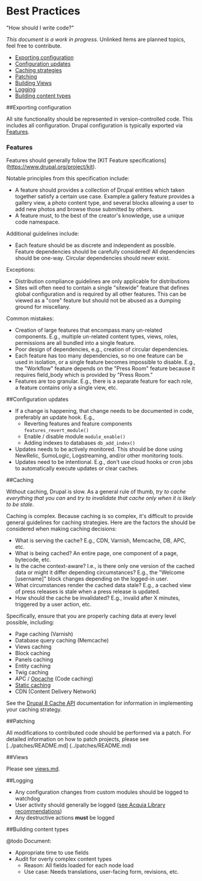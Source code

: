 # Best Practices

"How should I write code?"

_This document is a work in progress._ Unlinked items are planned topics, feel
 free to contribute.

* [Exporting configuration](#exporting-config)
* [Configuration updates](#config-updates)
* [Caching strategies](#caching)
* [Patching](#patching)
* [Building Views](#views)
* [Logging](#logging)
* [Building content types](#content-types)

##<a name="exporting-config"></a>Exporting configuration

All site functionality should be represented in version-controlled code. This
includes all configuration. Drupal configuration is typically exported via 
[Features](https://www.drupal.org/project/features). 

### Features

Features should generally follow the [KIT Feature specifications]
(https://www.drupal.org/project/kit).

Notable principles from this specification include:

- A feature should provides a collection of Drupal entities which taken together
satisfy a certain use case. Example:a gallery feature provides a gallery view, a 
photo content type, and several blocks allowing a user to add new photos and 
browse those submitted by others.
- A feature must, to the best of the creator's knowledge, use a unique code
namespace.

Additional guidelines include:

* Each feature should be as discrete and independent as possible. Feature 
 dependencies should be carefully considered! All dependencies should be one-way.
 Circular dependencies should never exist.

Exceptions:

* Distribution compliance guidelines are only applicable for distributions
* Sites will often need to contain a single "sitewide" feature that defines 
 global configuration and is required by all other features. This can be viewed
 as a "core" feature but should not be abused as a dumping ground for 
 miscellany.

Common mistakes:

* Creation of large features that encompass many un-related components. E.g., 
 multiple un-related content types, views, roles, permissions are all bundled 
 into a single feature.
* Poor design of dependencies, e.g., creation of circular dependencies.
* Each feature has too many dependencies, so no one feature can be used in 
 isolation, or a single feature becomes impossible to disable. E.g., the 
"Workflow" feature depends on the "Press Room" feature because it requires 
 field_body which is provided by "Press Room."
* Features are too granular. E.g., there is a separate feature for each role, a
 feature contains only a single view, etc.

##<a name="config-updates"></a>Configuration updates

* If a change is happening, that change needs to be documented in code, 
  preferably an update hook. E.g.,
    * Reverting features and feature components `features_revert_module()`
    * Enable / disable module `module_enable()`
    * Adding indexes to databases `db_add_index()`
* Updates needs to be actively monitored. This should be done using NewRelic,
  SumoLogic, Logstreaming, and/or other monitoring tools.
* Updates need to be intentional. E.g., don't use cloud hooks or cron jobs to
  automatically execute updates or clear caches.

##<a name="caching"></a>Caching

Without caching, Drupal is slow. As a general rule of thumb, _try to cache 
everything that you can_ and _try to invalidate that cache only when it is likely
to be stale_. 

Caching is complex. Because caching is so complex, it's difficult to provide 
general guidelines for caching strategies. Here are the factors the should be 
considered when making caching decisions: 

* What is serving the cache? E.g., CDN, Varnish, Memcache, DB, APC, etc.
* What is being cached? An entire page, one component of a page, bytecode, etc.
* Is the cache context-aware? I.e., is there only one version of the cached data
or might it differ depending circumstances? E.g., the "Welcome [username]" block
changes depending on the logged-in user.
* What circumstances render the cached data stale? E.g., a cached view of press
releases is stale when a press release is updated.
* How should the cache be invalidated? E.g., invalid after X minutes, triggered 
by a user action, etc.

Specifically, ensure that you are properly caching data at every level possible,
including:

* Page caching (Varnish)
* Database query caching (Memcache)
* Views caching
* Block caching
* Panels caching
* Entity caching
* Twig caching
* APC / [Opcache](http://php.net/opcache) (Code caching)
* [Static caching](https://drupalwatchdog.com/volume-3/issue-2/drupal-static-caching)
* CDN (Content Delivery Network)

See the [Drupal 8 Cache API](https://www.drupal.org/developing/api/8/cache) 
documentation for information in implementing your caching strategy.

##<a name="patching"></a>Patching

All modifications to contributed code should be performed via a patch. For
detailed information on how to patch projects, please see [../patches/README.md]
(../patches/README.md)

##<a name="views"></a>Views

Please see [views.md](views.md).

##<a name="logging"></a>Logging

* Any configuration changes from custom modules should be logged to watchdog
* User activity should generally be logged ([see Acquia Library recommendations](https://docs.acquia.com/articles/how-audit-authenticated-user-actions-better-risk-management]))
* Any destructive actions **must** be logged


##<a name="content-types"></a>Building content types

@todo Document:
* Appropriate time to use fields
* Audit for overly complex content types
    * Reason: All fields loaded for each node load
    * Use case: Needs translations, user-facing form, revisions, etc.
